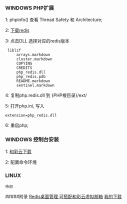 ### WINDOWS PHP扩展 ###  
1: phpinfo() 查看 Thread Safety	和 Architecture;

2: [下载redis](http://pecl.php.net/package/redis "http://windows.php.net/")

3: 点击DLL 选择对应的redis版本
```
 liblzf
     arrays.markdown
     cluster.markdown
     COPYING
     CREDITS
     php_redis.dll
     php_redis.pdb
     README.markdown
     sentinel.markdown
```
4: 复制php.redis.dll 到 {PHP根目录}/ext/

5: 打开php.ini, 写入
```
extension=php_redis.dll
```
6: 重启php;

### WINDOWS 控制台安装 ###  
1: [和彩云下载](http://caiyun.feixin.10086.cn/dl/175Cjf9LVi9ol"https://github.com/MSOpenTech/redis/releases")

2: 配置命令环境

### LINUX ###  
``````
待测
``````
#####附录
[Redis桌面管理 可搭配和彩云虚拟邮箱](https://redisdesktop.com/ "Redis Desktop Manager")
[我的下载](http://caiyun.feixin.10086.cn/dl/175Cjf9LVi9ol "lpuT")